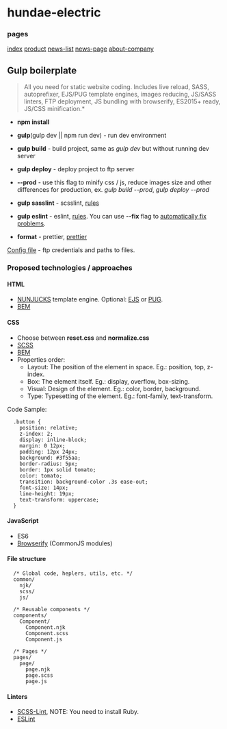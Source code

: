 # hundae-electric

### pages
[index](https://hundae-electric.netlify.app)
[product](https://hundae-electric.netlify.app/product.html)
[news-list](https://hundae-electric.netlify.app/news-list.html)
[news-page](https://hundae-electric.netlify.app/news-page.html)
[about-company](https://hundae-electric.netlify.app/about-company.html)

## Gulp boilerplate
> All you need for static website coding. Includes live reload, SASS,  autoprefixer, EJS/PUG template engines, images reducing, JS/SASS linters, FTP deployment, JS bundling with browserify, ES2015+ ready, JS/CSS minification.*

* __npm install__
* __gulp__(gulp dev || npm run dev) - run dev environment
* __gulp build__ - build project, same as _gulp dev_ but without running dev server
* __gulp deploy__ - deploy project to ftp server
* __--prod__ - use this flag to minify css / js, reduce images size and other differences for production, ex. _gulp build --prod_, _gulp deploy --prod_
* __gulp sasslint__ - scsslint, [rules](.scss-lint.yml)
* __gulp eslint__ - eslint, [rules](.eslintrc). You can use __--fix__ flag to [automatically fix problems](https://eslint.org/docs/rules/).

* __format__ - prettier, [prettier](https://prettier.io/docs/en/install.html)

[Config file](gulpfile.babel.js/config/index.js) - ftp credentials and paths to files.

### Proposed technologies / approaches

#### HTML
* [NUNJUCKS](https://mozilla.github.io/nunjucks/templating.html) template engine. Optional: [EJS](https://ejs.co/#docs) or [PUG](https://pugjs.org/api/getting-started.html).
* [BEM](https://en.bem.info/methodology/html/)

#### CSS
* Choose between __reset.css__ and __normalize.css__
* [SCSS](https://sass-lang.com/)
* [BEM](https://en.bem.info/methodology/css/)
* Properties order:
  * Layout: The position of the element in space. Eg.: position, top, z-index.
  * Box: The element itself. Eg.: display, overflow, box-sizing.
  * Visual: Design of the element. Eg.: color, border, background.
  * Type: Typesetting of the element. Eg.: font-family, text-transform.

Code Sample:
```
  .button {
    position: relative;
    z-index: 2;
    display: inline-block;
    margin: 0 12px;
    padding: 12px 24px;
    background: #3f55aa;
    border-radius: 5px;
    border: 1px solid tomato;
    color: tomato;
    transition: background-color .3s ease-out;
    font-size: 14px;
    line-height: 19px;
    text-transform: uppercase;
  }
```

#### JavaScript
* ES6
* [Browserify](http://browserify.org/) (CommonJS modules)

#### File structure
```
  /* Global code, heplers, utils, etc. */
  common/
    njk/
    scss/
    js/

  /* Reusable components */
  components/
    Component/
      Component.njk
      Component.scss
      Component.js

  /* Pages */
  pages/
    page/
      page.njk
      page.scss
      page.js
```

#### Linters
* [SCSS-Lint](https://github.com/brigade/scss-lint), NOTE: You need to install Ruby.
* [ESLint](https://github.com/eslint/eslint)
